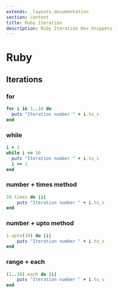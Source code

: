 ```yaml
---
extends: _layouts.documentation
section: content
title: Ruby Iteration
description: Ruby Iteration Dev Snippets
---
```


# Ruby

## Iterations

### for
```ruby
for i in 1..10 do
  puts "Iteration number " + i.to_s
end
```

### while
```ruby
i = 1
while i <= 10
  puts "Iteration number " + i.to_s
  i += 1
end
```

### number + times method

```ruby
10.times do |i|
    puts "Iteration number " + i.to_s
end
```

### number + upto method
```ruby
1.upto(10) do |i|
    puts "Iteration number " + i.to_s
end
```

### range + each
```ruby
(1..10).each do |i|
    puts "Iteration number " + i.to_s
end
```